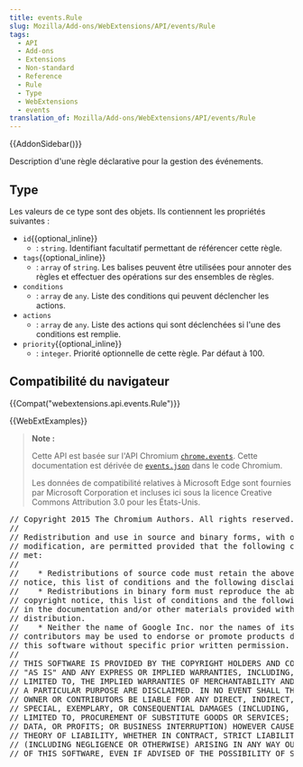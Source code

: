 ```yaml
---
title: events.Rule
slug: Mozilla/Add-ons/WebExtensions/API/events/Rule
tags:
  - API
  - Add-ons
  - Extensions
  - Non-standard
  - Reference
  - Rule
  - Type
  - WebExtensions
  - events
translation_of: Mozilla/Add-ons/WebExtensions/API/events/Rule
---
```

{{AddonSidebar()}}

Description d'une règle déclarative pour la gestion des événements.

## Type

Les valeurs de ce type sont des objets. Ils contiennent les propriétés suivantes :

- `id`{{optional_inline}}
  - : `string`. Identifiant facultatif permettant de référencer cette règle.
- `tags`{{optional_inline}}
  - : `array` of `string`. Les balises peuvent être utilisées pour annoter des règles et effectuer des opérations sur des ensembles de règles.
- `conditions`
  - : `array` de `any`. Liste des conditions qui peuvent déclencher les actions.
- `actions`
  - : `array` de `any`. Liste des actions qui sont déclenchées si l'une des conditions est remplie.
- `priority`{{optional_inline}}
  - : `integer`. Priorité optionnelle de cette règle. Par défaut à 100.

## Compatibilité du navigateur

{{Compat("webextensions.api.events.Rule")}}

{{WebExtExamples}}

> **Note :**
>
> Cette API est basée sur l'API Chromium [`chrome.events`](https://developer.chrome.com/extensions/events). Cette documentation est dérivée de [`events.json`](https://chromium.googlesource.com/chromium/src/+/master/extensions/common/api/events.json) dans le code Chromium.
>
> Les données de compatibilité relatives à Microsoft Edge sont fournies par Microsoft Corporation et incluses ici sous la licence Creative Commons Attribution 3.0 pour les États-Unis.

<div class="hidden"><pre>// Copyright 2015 The Chromium Authors. All rights reserved.
//
// Redistribution and use in source and binary forms, with or without
// modification, are permitted provided that the following conditions are
// met:
//
//    * Redistributions of source code must retain the above copyright
// notice, this list of conditions and the following disclaimer.
//    * Redistributions in binary form must reproduce the above
// copyright notice, this list of conditions and the following disclaimer
// in the documentation and/or other materials provided with the
// distribution.
//    * Neither the name of Google Inc. nor the names of its
// contributors may be used to endorse or promote products derived from
// this software without specific prior written permission.
//
// THIS SOFTWARE IS PROVIDED BY THE COPYRIGHT HOLDERS AND CONTRIBUTORS
// "AS IS" AND ANY EXPRESS OR IMPLIED WARRANTIES, INCLUDING, BUT NOT
// LIMITED TO, THE IMPLIED WARRANTIES OF MERCHANTABILITY AND FITNESS FOR
// A PARTICULAR PURPOSE ARE DISCLAIMED. IN NO EVENT SHALL THE COPYRIGHT
// OWNER OR CONTRIBUTORS BE LIABLE FOR ANY DIRECT, INDIRECT, INCIDENTAL,
// SPECIAL, EXEMPLARY, OR CONSEQUENTIAL DAMAGES (INCLUDING, BUT NOT
// LIMITED TO, PROCUREMENT OF SUBSTITUTE GOODS OR SERVICES; LOSS OF USE,
// DATA, OR PROFITS; OR BUSINESS INTERRUPTION) HOWEVER CAUSED AND ON ANY
// THEORY OF LIABILITY, WHETHER IN CONTRACT, STRICT LIABILITY, OR TORT
// (INCLUDING NEGLIGENCE OR OTHERWISE) ARISING IN ANY WAY OUT OF THE USE
// OF THIS SOFTWARE, EVEN IF ADVISED OF THE POSSIBILITY OF SUCH DAMAGE.
</pre></div>
